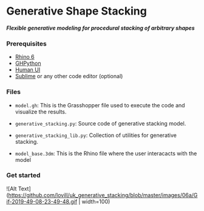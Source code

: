 # Generative Shape Stacking
**_Flexible generative modeling for procedural stacking of arbitrary shapes_**

### Prerequisites

- [Rhino 6](https://www.rhino3d.com/6)
- [GHPython](https://www.food4rhino.com/app/ghpython)
- [Human UI](https://www.food4rhino.com/app/human-ui)
- [Sublime](https://www.sublimetext.com/) or any other code editor (optional)

### Files

- `model.gh`: This is the Grasshopper file used to execute the code and visualize the results.

- `generative_stacking.py`: Source code of generative stacking model.

- `generative_stacking_lib.py`: Collection of utilities for generative stacking.

- `model_base.3dm`: This is the Rhino file where the user interacacts with the model

### Get started

![Alt Text](https://github.com/lovill/uk_generative_stacking/blob/master/images/06a/Gif-2019-49-08-23-49-48.gif | width=100)

